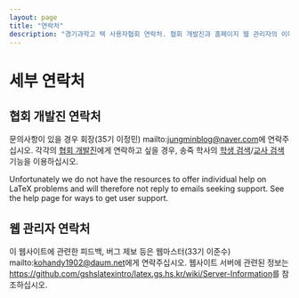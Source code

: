```yaml
---
layout: page
title: "연락처"
description: "경기과학고 텍 사용자협회 연락처. 협회 개발진과 홈페이지 웹 관리자의 이메일 주소."
---
```


# 세부 연락처

## 협회 개발진 연락처

문의사항이 있을 경우 회장(35기 이정민) mailto:<jungminblog@naver.com>에 연락주십시오. 각각의 [협회 개발진]({{site.baseurl}}/참여/)에게 연락하고 싶을 경우, 송죽 학사의 [학생 검색](http://student.gs.hs.kr/student/searchStudent.do)/[교사 검색](http://student.gs.hs.kr/student/searchTeacher.do) 기능을 이용하십시오.


Unfortunately we do not have the resources to offer individual help on LaTeX problems and will therefore not reply to emails seeking support. See the help page for ways to get user support.

## 웹 관리자 연락처

이 웹사이트에 관련한 피드백, 버그 제보 등은 웹마스터(33기 이준수) mailto:<kohandy1902@daum.net>에게 연락주십시오. 웹사이트 서버에 관련된 정보는 <https://github.com/gshslatexintro/latex.gs.hs.kr/wiki/Server-Information>를 참조하십시오.

